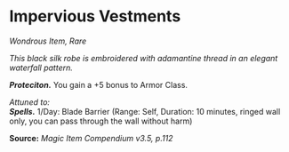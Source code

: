 # Impervious Vestments
*Wondrous Item, Rare*  

*This black silk robe is embroidered with adamantine thread in an elegant waterfall pattern.*

***Proteciton.*** You gain a +5 bonus to Armor Class.  

*Attuned to:*  
***Spells.*** 1/Day: Blade Barrier (Range: Self, Duration: 10 minutes, ringed wall only, you can pass through the wall without harm)



**Source:** *Magic Item Compendium v3.5, p.112*